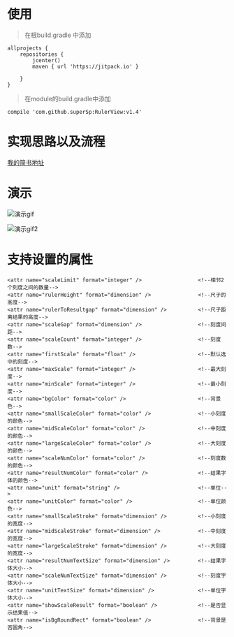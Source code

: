 # 使用

> 在根build.gradle 中添加
````
allprojects {
    repositories {
        jcenter()
        maven { url 'https://jitpack.io' }

    }
}
````
>在module的build.gradle中添加

`compile 'com.github.superSp:RulerView:v1.4'`

# 实现思路以及流程
[我的简书地址](http://www.jianshu.com/p/baf143364e04)

# 演示

![演示gif](https://github.com/superSp/RulerView/blob/master/RulerViewGif.gif)

![演示gif2](https://github.com/superSp/RulerView/blob/master/RulerViewGif2.gif)


# 支持设置的属性
````
<attr name="scaleLimit" format="integer" />                  <!--相邻2个刻度之间的数量-->
<attr name="rulerHeight" format="dimension" />               <!--尺子的高度-->
<attr name="rulerToResultgap" format="dimension" />          <!--尺子距离结果的高度-->
<attr name="scaleGap" format="dimension" />                  <!--刻度间距-->
<attr name="scaleCount" format="integer" />                  <!--刻度数-->
<attr name="firstScale" format="float" />                    <!--默认选中的刻度-->
<attr name="maxScale" format="integer" />                    <!--最大刻度-->
<attr name="minScale" format="integer" />                    <!--最小刻度-->
<attr name="bgColor" format="color" />                       <!--背景色-->
<attr name="smallScaleColor" format="color" />               <!--小刻度的颜色-->
<attr name="midScaleColor" format="color" />                 <!--中刻度的颜色-->
<attr name="largeScaleColor" format="color" />               <!--大刻度的颜色-->
<attr name="scaleNumColor" format="color" />                 <!--刻度数的颜色-->
<attr name="resultNumColor" format="color" />                <!--结果字体的颜色-->
<attr name="unit" format="string" />                         <!--单位-->
<attr name="unitColor" format="color" />                     <!--单位颜色-->
<attr name="smallScaleStroke" format="dimension" />          <!--小刻度的宽度-->
<attr name="midScaleStroke" format="dimension" />            <!--中刻度的宽度-->
<attr name="largeScaleStroke" format="dimension" />          <!--大刻度的宽度-->
<attr name="resultNumTextSize" format="dimension" />         <!--结果字体大小-->
<attr name="scaleNumTextSize" format="dimension" />          <!--刻度字体大小-->
<attr name="unitTextSize" format="dimension" />              <!--单位字体大小-->
<attr name="showScaleResult" format="boolean" />             <!--是否显示结果值-->
<attr name="isBgRoundRect" format="boolean" />               <!--背景是否圆角-->
````
